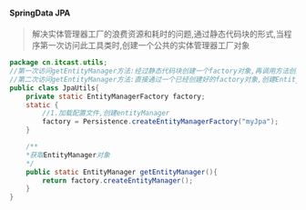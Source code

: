 #### SpringData JPA
> 解决实体管理器工厂的浪费资源和耗时的问题,通过静态代码块的形式,当程序第一次访问此工具类时,创建一个公共的实体管理器工厂对象
```java
package cn.itcast.utils;
//第一次访问getEntityManager方法:经过静态代码块创建一个factory对象,再调用方法创建一个EntityManager对象
//第二次访问getEntityManager方法:直接通过一个已经创建好的factory对象,创建EntityManager对象
public class JpaUtils{
	private static EntityManagerFactory factory;
	static {
		//1.加载配置文件,创建entityManager
		factory = Persistence.createEntityManagerFactory("myJpa");
	}

	/**
	*获取EntityManager对象
	*/
	public static EntityManager getEntityManager(){
		return factory.createEntityManager();
	}
}
```